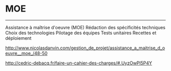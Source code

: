 # MOE  
-----------------------------
Assistance à maîtrise d'oeuvre (MOE)
Rédaction des spécificités techniques
Choix des technologies
Pilotage des équipes
Tests unitaires
Recettes et déploiement






http://www.nicolasdanvin.com/gestion_de_projet/assistance_a_maitrise_d_oeuvre__moe_/48-50

http://cedric-debacq.fr/faire-un-cahier-des-charges/#.UyzOwPl5P4Y